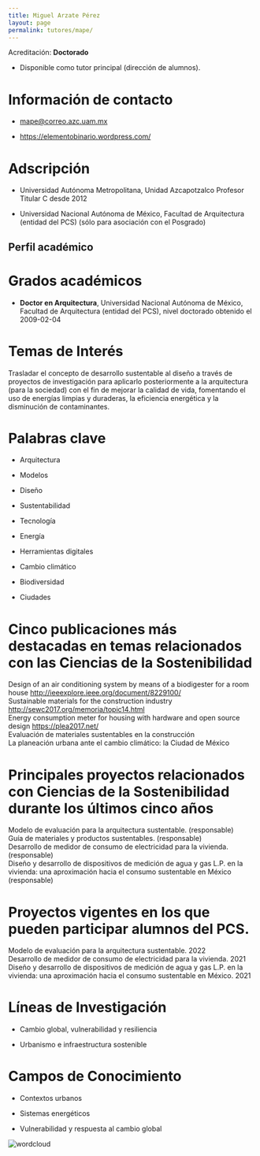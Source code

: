 ```yaml
---
title: Miguel Arzate Pérez
layout: page
permalink: tutores/mape/
---
```


Acreditación: **Doctorado**


 - Disponible como tutor principal (dirección de alumnos).






# Información de contacto

 - <mape@correo.azc.uam.mx>


 - <a href="https://elementobinario.wordpress.com/" rel="nofollow">https://elementobinario.wordpress.com/</a>




# Adscripción


 - Universidad Autónoma Metropolitana, Unidad Azcapotzalco     Profesor Titular C desde 2012
 

 - Universidad Nacional Autónoma de México, Facultad de Arquitectura (entidad del PCS) (sólo para asociación con el Posgrado)  





## Perfil académico


# Grados académicos


 - **Doctor en Arquitectura**, Universidad Nacional Autónoma de México, Facultad de Arquitectura (entidad del PCS), nivel doctorado obtenido el 2009-02-04




# Temas de Interés

Trasladar el concepto de desarrollo sustentable al diseño a través de proyectos de investigación para aplicarlo posteriormente a la arquitectura (para la sociedad) con el fin de mejorar la calidad de vida, fomentando el uso de energías limpias y duraderas, la eficiencia energética y la disminución de contaminantes.



# Palabras clave


 - Arquitectura

 - Modelos

 - Diseño

 - Sustentabilidad

 - Tecnología

 - Energía

 - Herramientas digitales

 - Cambio climático

 - Biodiversidad

 - Ciudades




# Cinco publicaciones más destacadas en temas relacionados con las Ciencias de la Sostenibilidad

Design of an air conditioning system by means of a biodigester for a room house http://ieeexplore.ieee.org/document/8229100/<br />Sustainable materials for the construction industry http://sewc2017.org/memoria/topic14.html<br />Energy consumption meter for housing with hardware and open source design https://plea2017.net/<br />Evaluación de materiales sustentables en la construcción<br />La planeación urbana ante el cambio climático: la Ciudad de México




# Principales proyectos relacionados con Ciencias de la Sostenibilidad durante los últimos cinco años

Modelo de evaluación para la arquitectura sustentable. (responsable)<br />Guía de materiales y productos sustentables. (responsable)<br />Desarrollo de medidor de consumo de electricidad para la vivienda. (responsable)<br />Diseño y desarrollo de dispositivos de medición de agua y gas L.P. en la vivienda: una aproximación hacia el consumo sustentable en México (responsable)<br />




# Proyectos vigentes en los que pueden participar alumnos del PCS.

Modelo de evaluación para la arquitectura sustentable. 2022<br />Desarrollo de medidor de consumo de electricidad para la vivienda. 2021<br />Diseño y desarrollo de dispositivos de medición de agua y gas L.P. en la vivienda: una aproximación hacia el consumo sustentable en México. 2021




# Líneas de Investigación


 - Cambio global, vulnerabilidad y resiliencia

 - Urbanismo e infraestructura sostenible





# Campos de Conocimiento

 - Contextos urbanos

 - Sistemas energéticos

 - Vulnerabilidad y respuesta al cambio global



![wordcloud](https://sostenibilidad.posgrado.unam.mx/media/perfil-academico/259/wordcloud.png)
